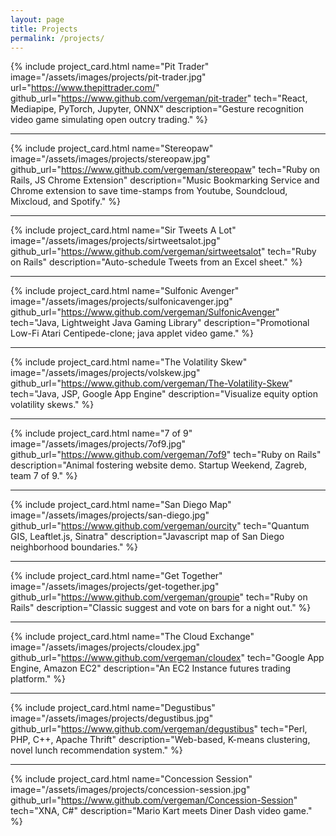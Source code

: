 ```yaml
---
layout: page
title: Projects
permalink: /projects/
---
```


<style>
    .project-card {
        margin-bottom: 2rem;
    }

    .project-card .img {
        max-width: 50%;
        margin-bottom: 1rem;
    }
    .project-card .img img {
        border-radius: 4px;
        border: 1px solid #000;
    }


    .project-card .text h3 {
        display: flex;
        margin-top: 2rem;
    }
    .project-card a.github-icon { margin-right: .8rem;}

    .project-tech {
        font-style: italic;
        font-size: .85rem;
    }

    hr.section::before {
        content: "";
    }

    hr.section::after { content: "---"; }
</style>


{% include project_card.html
    name="Pit Trader"
    image="/assets/images/projects/pit-trader.jpg"
    url="https://www.thepittrader.com/"
    github_url="https://www.github.com/vergeman/pit-trader"
    tech="React, Mediapipe, PyTorch, Jupyter, ONNX"
    description="Gesture recognition video game simulating open outcry trading."
%}

<hr class="section" />

{% include project_card.html
    name="Stereopaw"
    image="/assets/images/projects/stereopaw.jpg"
    github_url="https://www.github.com/vergeman/stereopaw"
    tech="Ruby on Rails, JS Chrome Extension"
    description="Music Bookmarking Service and Chrome extension to save time-stamps from Youtube, Soundcloud, Mixcloud, and Spotify."
%}

<hr class="section" />

{% include project_card.html
    name="Sir Tweets A Lot"
    image="/assets/images/projects/sirtweetsalot.jpg"
    github_url="https://www.github.com/vergeman/sirtweetsalot"
    tech="Ruby on Rails"
    description="Auto-schedule Tweets from an Excel sheet."
%}

<hr class="section" />

{% include project_card.html
    name="Sulfonic Avenger"
    image="/assets/images/projects/sulfonicavenger.jpg"
    github_url="https://www.github.com/vergeman/SulfonicAvenger"
    tech="Java, Lightweight Java Gaming Library"
    description="Promotional Low-Fi Atari Centipede-clone; java applet video game."
%}

<hr class="section" />

{% include project_card.html
    name="The Volatility Skew"
    image="/assets/images/projects/volskew.jpg"
    github_url="https://www.github.com/vergeman/The-Volatility-Skew"
    tech="Java, JSP, Google App Engine"
    description="Visualize equity option volatility skews."
%}

<hr class="section" />

{% include project_card.html
    name="7 of 9"
    image="/assets/images/projects/7of9.jpg"
    github_url="https://www.github.com/vergeman/7of9"
    tech="Ruby on Rails"
    description="Animal fostering website demo. Startup Weekend, Zagreb, team 7 of 9."
%}

<hr class="section" />

{% include project_card.html
    name="San Diego Map"
    image="/assets/images/projects/san-diego.jpg"
    github_url="https://www.github.com/vergeman/ourcity"
    tech="Quantum GIS, Leaftlet.js, Sinatra"
    description="Javascript map of San Diego neighborhood boundaries."
%}

<hr class="section" />

{% include project_card.html
    name="Get Together"
    image="/assets/images/projects/get-together.jpg"
    github_url="https://www.github.com/vergeman/groupie"
    tech="Ruby on Rails"
    description="Classic suggest and vote on bars for a night out."
%}

<hr class="section" />

{% include project_card.html
    name="The Cloud Exchange"
    image="/assets/images/projects/cloudex.jpg"
    github_url="https://www.github.com/vergeman/cloudex"
    tech="Google App Engine, Amazon EC2"
    description="An EC2 Instance futures trading platform."
%}

<hr class="section" />

{% include project_card.html
    name="Degustibus"
    image="/assets/images/projects/degustibus.jpg"
    github_url="https://www.github.com/vergeman/degustibus"
    tech="Perl, PHP, C++, Apache Thrift"
    description="Web-based, K-means clustering, novel lunch recommendation system."
%}

<hr class="section" />

{% include project_card.html
    name="Concession Session"
    image="/assets/images/projects/concession-session.jpg"
    github_url="https://www.github.com/vergeman/Concession-Session"
    tech="XNA, C#"
    description="Mario Kart meets Diner Dash video game."
%}
